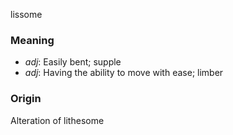 lissome
### Meaning
+ _adj_: Easily bent; supple
+ _adj_: Having the ability to move with ease; limber

### Origin

Alteration of lithesome
